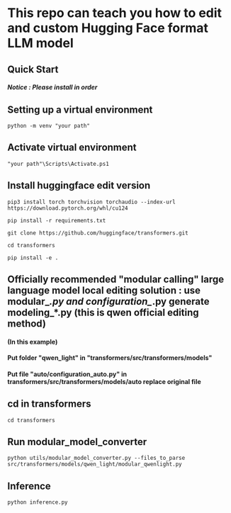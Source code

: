 # This repo can teach you how to edit and custom Hugging Face format LLM model

## Quick Start

#### *Notice : Please install in order*

## Setting up a virtual environment
```
python -m venv "your path"
```

## Activate virtual environment
```
"your path"\Scripts\Activate.ps1
```

## Install huggingface edit version
```
pip3 install torch torchvision torchaudio --index-url https://download.pytorch.org/whl/cu124
```
```
pip install -r requirements.txt
```
```
git clone https://github.com/huggingface/transformers.git
```
```
cd transformers
```
```
pip install -e .
```

## Officially recommended "modular calling" large language model local editing solution : use modular_*.py and configuration_*.py generate modeling_*.py (this is qwen official editing method)


#### (In this example)
#### Put folder "qwen_light" in "transformers/src/transformers/models"
#### Put file "auto/configuration_auto.py" in transformers/src/transformers/models/auto replace original file

## cd in transformers
```
cd transformers
```

## Run modular_model_converter
```
python utils/modular_model_converter.py --files_to_parse src/transformers/models/qwen_light/modular_qwenlight.py
```

## Inference
```
python inference.py
```